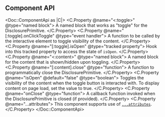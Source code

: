 ## Component API

<Doc::ComponentApi as |C|>
  <C.Property @name="<:toggle>" @type="named block">
    A named block that works as "toggle" for the DisclosurePrimitive.
  </C.Property>
  <C.Property @name="[:toggle].onClickToggle" @type="event handler">
    A function to be called by the interactive element to toggle visibility of the content.
  </C.Property>
  <C.Property @name="[:toggle].isOpen" @type="tracked property">
    Hook into this tracked property to access the state of `isOpen`.
  </C.Property>
  <C.Property @name="<:content>" @type="named block">
    A named block for the content that is shown/hidden upon toggling.
  </C.Property>
  <C.Property @name="[:content].close" @type="function">
    A function to programmatically close the DisclosurePrimitive.
  </C.Property>
  <C.Property @name="isOpen" @default="false" @type="boolean">
    Toggles the visibility of the content when the toggle button is interacted with. To display content on page load, set the value to true.
  </C.Property>
  <C.Property @name="onClose" @type="function">
    A callback function invoked when the DisclosurePrimitive is closed (if provided).
  </C.Property>
  <C.Property @name="...attributes">
    This component supports use of [`...attributes`](https://guides.emberjs.com/release/in-depth-topics/patterns-for-components/#toc_attribute-ordering).
  </C.Property>
</Doc::ComponentApi>

